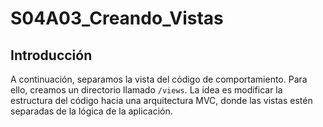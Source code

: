 # S04A03_Creando_Vistas
## Introducción  
A continuación, separamos la vista del código de comportamiento. Para ello, creamos un directorio llamado `/views`. La idea es modificar la estructura del código hacia una arquitectura MVC, donde las vistas estén separadas de la lógica de la aplicación.
